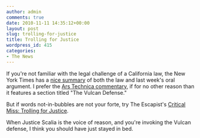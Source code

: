 ```yaml
---
author: admin
comments: true
date: 2010-11-11 14:35:12+00:00
layout: post
slug: trolling-for-justice
title: Trolling for Justice
wordpress_id: 415
categories:
- The News
---
```


If you're not familiar with the legal challenge of a California law, the New York Times has a [nice summary](http://www.nytimes.com/2010/11/03/us/03scotus.html) of both the law and last week's oral argument. I prefer the [Ars Technica commentary](http://arstechnica.com/gaming/news/2010/11/oral-arguments-in-violent-game-case-focus-on-nature-of-violence.ars), if for no other reason than it features a section titled "The Vulcan Defense."

But if words not-in-bubbles are not your forte, try The Escapist's [Critical Miss: Trolling for Justice](http://www.escapistmagazine.com/articles/view/comics/critical-miss/8299-Critical-Miss-Trolling-for-Justice).

When Justice Scalia is the voice of reason, and you're invoking the Vulcan defense, I think you should have just stayed in bed.
